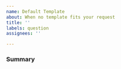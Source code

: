 ```yaml
---
name: Default Template
about: When no template fits your request
title: ''
labels: question
assignees: ''

---
```


<!---
Please read this!

This is default issue template, please try to use a more relevant issue 
template before using this one. 

Before opening a new issue, please verify the issue isn't a duplicate.
Do a basic search for relevant keywords.
If it is found to be a duplicate, it will marked as a duplicate and closed.

If there is not enough information, we will work with you 
to get the relevant details.
--->

### Summary


<!--- Summarize the issue you are encountering. --->
